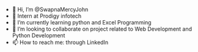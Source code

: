 - 👋 Hi, I’m @SwapnaMercyJohn
- 👀 Intern at Prodigy infotech
- 🌱 I’m currently learning python and Excel Programming
- 💞️ I’m looking to collaborate on project related to Web Development and Python Development
- 📫 How to reach me: through LinkedIn
  


